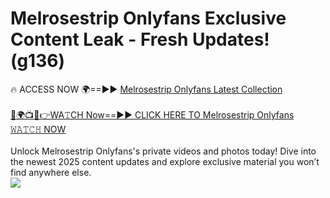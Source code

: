 # Melrosestrip Onlyfans Exclusive Content Leak - Fresh Updates! (g136)

🔥 ACCESS NOW 🌍==►► <a href="https://tinyurl.com/kvy9nzfs" rel="nofollow">Melrosestrip Onlyfans Latest Collection</a>
<br><br>
[🔴🌍📺📱👉WA𝚃CH Now==►► CLICK HERE TO Melrosestrip Onlyfans 𝚆𝙰𝚃𝙲𝙷 NOW](https://tinyurl.com/kvy9nzfs)
<br><br>
Unlock Melrosestrip Onlyfans's private videos and photos today! Dive into the newest 2025 content updates and explore exclusive material you won’t find anywhere else.
<br>
<a href="https://tinyurl.com/kvy9nzfs" rel="nofollow" data-target="animated-image.originalLink"><img src="https://camo.githubusercontent.com/8a4f000d20f83aca3bf7ec5f350d767afa0574a8a352519fd8cfa583a6f93a33/68747470733a2f2f692e696d6775722e636f6d2f644a486b345a712e676966" data-canonical-src="https://i.imgur.com/dJHk4Zq.gif" style="max-width: 100%; display: inline-block;" data-target="animated-image.originalImage"></a>
<br>
